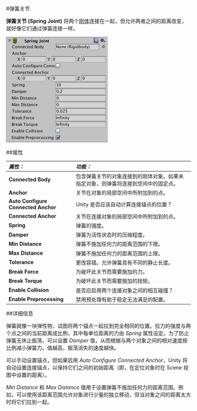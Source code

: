 #弹簧关节

__弹簧关节 (Spring Joint)__ 将两个[刚体](class-Rigidbody.html)连接在一起，但允许两者之间的距离改变，就好像它们通过弹簧连接一样。

![](../uploads/Main/Inspector-SpringJoint.png) 


##属性

|**_属性：_** |**_功能：_** |
|:---|:---|
|__Connected Body__ |包含弹簧关节的对象连接到的刚体对象。如果未指定对象，则弹簧将连接到空间中的固定点。|
|__Anchor__ |关节在对象的局部空间中所附加到的点。|
|__Auto Configure Connected Anchor__ |Unity 是否应该自动计算连接锚点的位置？  |
|__Connected Anchor__ |关节在连接对象的局部空间中所附加到的点。 |
|__Spring__ |弹簧的强度。|
|__Damper__ |弹簧为活性状态时的压缩程度。 |
|__Min Distance__ |弹簧不施加任何力的距离范围的下限。 |
|__Max Distance__ |弹簧不施加任何力的距离范围的上限。 |
|__Tolerance__ |更改容错。允许弹簧具有不同的静止长度。 |
|__Break Force__ |为破坏此关节而需要施加的力。 |
|__Break Torque__ |为破坏此关节而需要施加的扭矩。 |
|__Enable Collision__ |是否应启用两个连接对象之间的相互碰撞？ |
|__Enable Preprocessing__ | 禁用预处理有助于稳定无法满足的配置。 |

##详细信息

弹簧就像一块弹性物，试图将两个锚点一起拉到完全相同的位置。拉力的强度与两个点之间的当前距离成比例，其中每单位距离的力由 _Spring_ 属性设定。为了防止弹簧无休止振荡，可以设置 _Damper_ 值，从而根据与两个对象之间的相对速度按比例减小弹簧力。值越高，振荡消失的速度越快。

可以手动设置锚点，但如果启用 _Auto Configure Connected Anchor_，Unity 将自动设置连接锚点，以保持它们之间的初始距离（即，在定位对象时在 Scene 视图中设置的距离）。

_Min Distance_ 和 _Max Distance_ 值用于设置弹簧不施加任何力的距离范围。例如，可以使用该距离范围允许对象进行少量的独立移动，但当对象之间的距离太大时将它们拉到一起。

